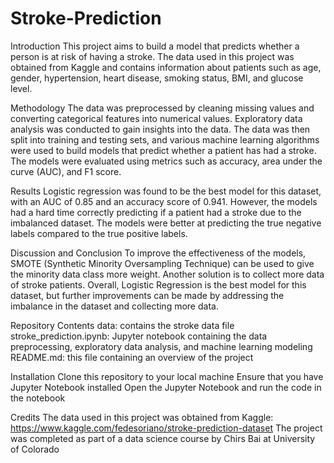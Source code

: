 # Stroke-Prediction
Introduction
This project aims to build a model that predicts whether a person is at risk of having a stroke. The data used in this project was obtained from Kaggle and contains information about patients such as age, gender, hypertension, heart disease, smoking status, BMI, and glucose level.

Methodology
The data was preprocessed by cleaning missing values and converting categorical features into numerical values. Exploratory data analysis was conducted to gain insights into the data. The data was then split into training and testing sets, and various machine learning algorithms were used to build models that predict whether a patient has had a stroke. The models were evaluated using metrics such as accuracy, area under the curve (AUC), and F1 score.

Results
Logistic regression was found to be the best model for this dataset, with an AUC of 0.85 and an accuracy score of 0.941. However, the models had a hard time correctly predicting if a patient had a stroke due to the imbalanced dataset. The models were better at predicting the true negative labels compared to the true positive labels.

Discussion and Conclusion
To improve the effectiveness of the models, SMOTE (Synthetic Minority Oversampling Technique) can be used to give the minority data class more weight. Another solution is to collect more data of stroke patients. Overall, Logistic Regression is the best model for this dataset, but further improvements can be made by addressing the imbalance in the dataset and collecting more data.

Repository Contents
data: contains the stroke data file
stroke_prediction.ipynb: Jupyter notebook containing the data preprocessing, exploratory data analysis, and machine learning modeling
README.md: this file containing an overview of the project

Installation
Clone this repository to your local machine
Ensure that you have Jupyter Notebook installed
Open the Jupyter Notebook and run the code in the notebook

Credits
The data used in this project was obtained from Kaggle: https://www.kaggle.com/fedesoriano/stroke-prediction-dataset
The project was completed as part of a data science course by Chirs Bai at University of Colorado
